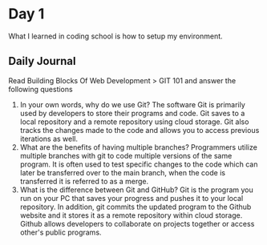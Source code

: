 # Day 1

What I learned in coding school is how to setup my environment.

## Daily Journal
Read Building Blocks Of Web Development > GIT 101 and answer the following questions
1. In your own words, why do we use Git?
The software Git is primarily used by developers to store their programs and code. Git saves to a local repository and a remote repository using cloud storage. Git also tracks the changes made to the code and allows you to access previous iterations as well.
2. What are the benefits of having multiple branches?
Programmers utilize multiple branches with git to code multiple versions of the same program. It is often used to test specific changes to the code which can later be transferred over to the main branch, when the code is transferred it is referred to as a merge.
3. What is the difference between Git and GitHub?
Git is the program you run on your PC that saves your progress and pushes it to your local repository. In addition, git commits the updated program to the Github website and it stores it as a remote repository within cloud storage. Github allows developers to collaborate on projects together or access other's public programs.
<!--
markdown link: 
[link-text](www.linkexample.com) 

image:
![alt text here](www.imageexample.com/200x200)

italics:
*italics* 

bold:
**bold**

bold italic:
***bold italic***

strike:
_strike_

> this is a quote, it gets a special callout box

`this gets a special highlight`
-->